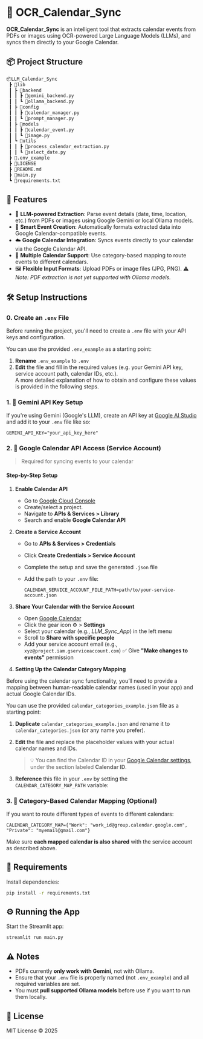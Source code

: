 # 🧠 OCR_Calendar_Sync

**OCR_Calendar_Sync** is an intelligent tool that extracts calendar events from PDFs or images using OCR-powered Large Language Models (LLMs), and syncs them directly to your Google Calendar.

## 📦 Project Structure

```bash
📦LLM_Calendar_Sync
 ┣ 📂lib
 ┃ ┣ 📂backend
 ┃ ┃ ┣ 📜gemini_backend.py
 ┃ ┃ ┗ 📜ollama_backend.py
 ┃ ┣ 📂config
 ┃ ┃ ┣ 📜calendar_manager.py
 ┃ ┃ ┗ 📜prompt_manager.py
 ┃ ┣ 📂models
 ┃ ┃ ┣ 📜calendar_event.py
 ┃ ┃ ┗ 📜image.py
 ┃ ┗ 📂utils
 ┃ ┃ ┣ 📜process_calendar_extraction.py
 ┃ ┃ ┗ 📜select_date.py
 ┣ 📜.env_example
 ┣ 📜LICENSE
 ┣ 📜README.md
 ┣ 📜main.py
 ┗ 📜requirements.txt
```

## 🚀 Features

* 🧠 **LLM-powered Extraction**: Parse event details (date, time, location, etc.) from PDFs or images using Google Gemini or local Ollama models.
* 📅 **Smart Event Creation**: Automatically formats extracted data into Google Calendar-compatible events.
* ☁️ **Google Calendar Integration**: Syncs events directly to your calendar via the Google Calendar API.
* 🔁 **Multiple Calendar Support**: Use category-based mapping to route events to different calendars.
* 🖼️ **Flexible Input Formats**: Upload PDFs or image files (JPG, PNG).
  ⚠️ *Note: PDF extraction is not yet supported with Ollama models.*

## 🛠️ Setup Instructions

### 0. Create an `.env` File

Before running the project, you'll need to create a `.env` file with your API keys and configuration.

You can use the provided `.env_example` as a starting point:

1. **Rename** `.env_example` to `.env`
2. **Edit** the file and fill in the required values (e.g. your Gemini API key, service account path, calendar IDs, etc.).  
   A more detailed explanation of how to obtain and configure these values is provided in the following steps.

### 1. 🔐 Gemini API Key Setup

If you're using Gemini (Google's LLM), create an API key at [Google AI Studio](https://makersuite.google.com/app/apikey) and add it to your `.env` file like so:

```env
GEMINI_API_KEY="your_api_key_here"
```

### 2. 📅 Google Calendar API Access (Service Account)

> Required for syncing events to your calendar

#### Step-by-Step Setup

1. **Enable Calendar API**

   * Go to [Google Cloud Console](https://console.cloud.google.com/)
   * Create/select a project.
   * Navigate to **APIs & Services > Library**
   * Search and enable **Google Calendar API**

2. **Create a Service Account**

   * Go to **APIs & Services > Credentials**
   * Click **Create Credentials > Service Account**
   * Complete the setup and save the generated `.json` file
   * Add the path to your `.env` file:

     ```env
     CALENDAR_SERVICE_ACCOUNT_FILE_PATH=path/to/your-service-account.json
     ```

3. **Share Your Calendar with the Service Account**

   * Open [Google Calendar](https://calendar.google.com/)
   * Click the gear icon ⚙️ > **Settings**
   * Select your calendar (e.g., *LLM\_Sync\_App*) in the left menu
   * Scroll to **Share with specific people**
   * Add your service account email (e.g., `xyz@project.iam.gserviceaccount.com`)
     ✅ Give **"Make changes to events"** permission

4. **Setting Up the Calendar Category Mapping**

Before using the calendar sync functionality, you’ll need to provide a mapping between human-readable calendar names (used in your app) and actual Google Calendar IDs.

You can use the provided `calendar_categories_example.json` file as a starting point:

1. **Duplicate** `calendar_categories_example.json` and rename it to `calendar_categories.json` (or any name you prefer).
2. **Edit** the file and replace the placeholder values with your actual calendar names and IDs.
   >💡 You can find the Calendar ID in your [Google Calendar settings](https://calendar.google.com/calendar/u/0/r/settings), under the section labeled **Calendar ID**.

3. **Reference** this file in your `.env` by setting the `CALENDAR_CATEGORY_MAP_PATH` variable:

### 3. 🔄 Category-Based Calendar Mapping (Optional)

If you want to route different types of events to different calendars:

```env
CALENDAR_CATEGORY_MAP={"Work": "work_id@group.calendar.google.com", "Private": "myemail@gmail.com"}
```

Make sure **each mapped calendar is also shared** with the service account as described above.

## 🧪 Requirements

Install dependencies:

```bash
pip install -r requirements.txt
```

## ⚙️ Running the App

Start the Streamlit app:

```bash
streamlit run main.py
```

## ⚠️ Notes

* PDFs currently **only work with Gemini**, not with Ollama.
* Ensure that your `.env` file is properly named (not `.env_example`) and all required variables are set.
* You must **pull supported Ollama models** before use if you want to run them locally.

## 📝 License

MIT License © 2025